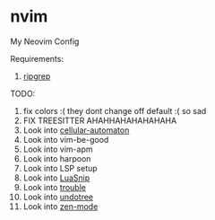 # nvim
My Neovim Config

Requirements:
1. [ripgrep](https://github.com/BurntSushi/ripgrep)

TODO:
1. fix colors :( they dont change off default :( so sad
2. FIX TREESITTER AHAHHAHAHAHAHAHA
3. Look into [cellular-automaton](https://github.com/Eandrju/cellular-automaton.nvim)
4. Look into vim-be-good
5. Look into vim-apm
6. Look into harpoon
7. Look into LSP setup
8. Look into [LuaSnip](https://github.com/L3MON4D3/LuaSnip)
9. Look into [trouble](https://github.com/folke/trouble.nvim)
10. Look into [undotree](https://github.com/mbbill/undotree)
11. Look into [zen-mode](https://github.com/folke/zen-mode.nvim)

